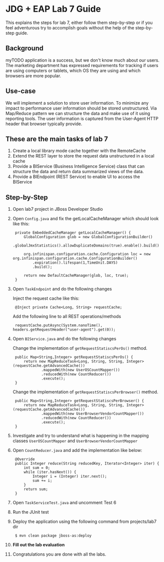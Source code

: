 # JDG + EAP Lab 7 Guide
This explains the steps for lab 7, either follow them step-by-step or if you 
feel adventurous try to accomplish goals without the help of the step-by-step guide.

## Background 
myTODO application is a success, but we don't know much about our users. The marketing department has expressed requirements for tracking if users are using computers or tablets, which OS they are using and which browsers are more popular.

## Use-case
We will implement a solution to store user information. To minimize any impact to performance user information should be stored unstructured. Via Map/Reduce pattern we can structure the data and make use of it using reporting tools. The user information is captured from the User-Agent HTTP header that browser typically provide.

## These are the main tasks of lab 7

1. Create a local library mode cache together with the RemoteCache
1. Extend the REST layer to store the request data unstructured in a local cache
2. Provide a BIService (Business Intelligence Service) class that can structure the data and return data summarized views of the data.
3. Provide a BIEndpoint (REST Service) to enable UI to access the BIService

## Step-by-Step

1. Open lab7 project in JBoss Developer Studio
1. Open `Config.java` and fix the getLocalCacheManager which should look like this:
	
		private EmbeddedCacheManager getLocalCacheManager() {
			GlobalConfiguration glob = new GlobalConfigurationBuilder()
				.globalJmxStatistics().allowDuplicateDomains(true).enable().build();

			org.infinispan.configuration.cache.Configuration loc = new org.infinispan.configuration.cache.ConfigurationBuilder()
				.expiration().lifespan(1,TimeUnit.DAYS)
				.build();
	
			return new DefaultCacheManager(glob, loc, true);
		}

1. Open `TaskEndpoint` and do the following changes

	Inject the request cache like this:
		
		@Inject private Cache<Long, String> requestCache;

	Add the following line to all REST operations/methods
	
		requestCache.putAsync(System.nanoTime(), headers.getRequestHeader("user-agent").get(0));
		
1. Open `BIService.java` and do the following changes

	Change the implementation of `getRequestStatiscsPerOs()` method. 
	
		public Map<String,Integer> getRequestStatiscsPerOs() {
			return new MapReduceTask<Long, String, String, Integer>(requestCache.getAdvancedCache())
					.mappedWith(new UserOSCountMapper())
					.reducedWith(new CountReducer())
					.execute();	
		}
	
	Change the implementation of `getRequestStatiscsPerBrowser()` method.
	
		public Map<String,Integer> getRequestStatiscsPerBrowser() {
			return new MapReduceTask<Long, String, String, Integer>(requestCache.getAdvancedCache())
					.mappedWith(new UserBrowserVendorCountMapper())
					.reducedWith(new CountReducer())
					.execute();	
		}

1. Investigate and try to understand what is happening in the mapping classes `UserOSCountMapper` and `UserBrowserVendorCountMapper`
1. Open `CountReducer.java` and add the implementation like below:
	 	
		@Override
		public Integer reduce(String reducedKey, Iterator<Integer> iter) {
			int sum = 0;
			while (iter.hasNext()) {
				Integer i = (Integer) iter.next();
				sum += i;
			}
			return sum;
		}

1. Open `TaskServiceTest.java` and uncomment Test 6 
1. Run the JUnit test
1. Deploy the application using the following command from projects/lab7 dir
		
		$ mvn clean package jboss-as:deploy
		
1. **Fill out the lab evaluation**
1. Congratulations you are done with all the labs.
